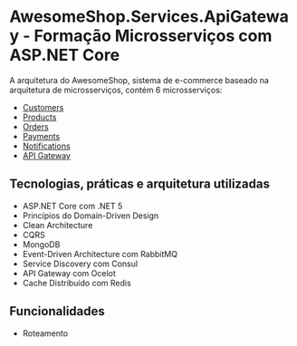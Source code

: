 # AwesomeShop.Services.ApiGateway - Formação Microsserviços com ASP.NET Core

A arquitetura do AwesomeShop, sistema de e-commerce baseado na arquitetura de microsserviços, contém 6 microsserviços:
- [Customers](https://github.com/EzequielRT/AwesomeShop/tree/main/AwesomeShop.Services.Customers)
- [Products](https://github.com/EzequielRT/AwesomeShop/tree/main/AwesomeShop.Services.Products) 
- [Orders](https://github.com/EzequielRT/AwesomeShop/tree/main/AwesomeShop.Services.Orders)
- [Payments](https://github.com/EzequielRT/AwesomeShop/tree/main/AwesomeShop.Services.Payments)
- [Notifications](https://github.com/EzequielRT/AwesomeShop/tree/main/AwesomeShop.Services.Notifications)
- [API Gateway](https://github.com/EzequielRT/AwesomeShop/tree/main/AwesomeShop.Services.ApiGateway)

## Tecnologias, práticas e arquitetura utilizadas
- ASP.NET Core com .NET 5
- Princípios do Domain-Driven Design
- Clean Architecture
- CQRS
- MongoDB
- Event-Driven Architecture com RabbitMQ
- Service Discovery com Consul
- API Gateway com Ocelot
- Cache Distribuído com Redis

## Funcionalidades
- Roteamento
